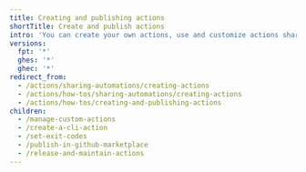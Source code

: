 ```yaml
---
title: Creating and publishing actions
shortTitle: Create and publish actions
intro: 'You can create your own actions, use and customize actions shared by the {% data variables.product.prodname_dotcom %} community, or write and share the actions you build.'
versions:
  fpt: '*'
  ghes: '*'
  ghec: '*'
redirect_from:
  - /actions/sharing-automations/creating-actions
  - /actions/how-tos/sharing-automations/creating-actions
  - /actions/how-tos/creating-and-publishing-actions
children:
  - /manage-custom-actions
  - /create-a-cli-action
  - /set-exit-codes
  - /publish-in-github-marketplace
  - /release-and-maintain-actions
---
```


